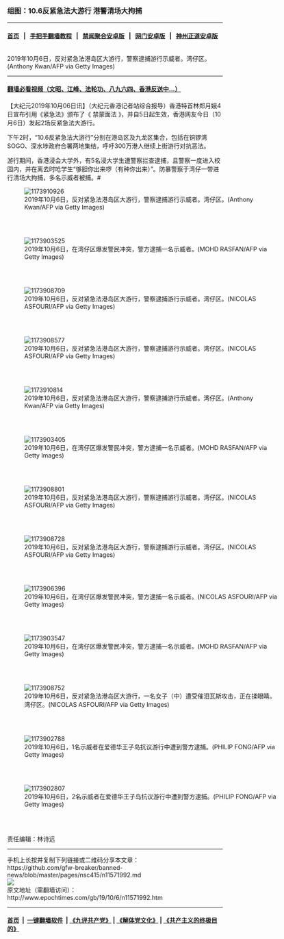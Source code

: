 ### 组图：10.6反紧急法大游行 港警清场大拘捕
------------------------

#### [首页](https://github.com/gfw-breaker/banned-news/blob/master/README.md) &nbsp;&nbsp;|&nbsp;&nbsp; [手把手翻墙教程](https://github.com/gfw-breaker/guides/wiki) &nbsp;&nbsp;|&nbsp;&nbsp; [禁闻聚合安卓版](https://github.com/gfw-breaker/bn-android) &nbsp;&nbsp;|&nbsp;&nbsp; [网门安卓版](https://github.com/oGate2/oGate) &nbsp;&nbsp;|&nbsp;&nbsp; [神州正道安卓版](https://github.com/SzzdOgate/update) 



<div><img alt="" class="aligncenter wp-post-image" src="http://i.epochtimes.com/assets/uploads/2019/10/1910060932011758-600x400.jpg"/>
<div class="red16 caption">
 <p>
  2019年10月6日，反对紧急法港岛区大游行，警察逮捕游行示威者。湾仔区。(Anthony Kwan/AFP via Getty Images)
 </p>
</div>
</div><hr/>

#### [翻墙必看视频（文昭、江峰、法轮功、八九六四、香港反送中...）](https://github.com/gfw-breaker/banned-news/blob/master/pages/links.md)

<div><p>
 【大纪元2019年10月06日讯】（大纪元香港记者站综合报导）香港特首林郑月娥4日宣布引用《紧急法》颁布了《
 <ok href="http://www.epochtimes.com/gb/tag/%E7%A6%81%E8%92%99%E9%9D%A2%E6%B3%95.html">
  禁蒙面法
 </ok>
 》，并自5日起生效，香港网友今日（10月6日）发起2场反紧急法大游行。
</p>
<p>
 下午2时，“10.6反紧急法大游行”分别在港岛区及九龙区集合，包括在铜锣湾SOGO、深水埗政府合署两地集结，呼吁300万港人继续上街游行对抗恶法。
</p>
<p>
 游行期间，香港浸会大学外，有5名浸大学生遭警察拦查逮捕，且警察一度进入校园内，并在离去时呛学生“够胆你出来啰（有种你出来）”。防暴警察于湾仔一带进行清场大拘捕，多名示威者被捕。#
</p>
<p>
 <center>
 </center>
 <center>
 </center>
</p>
<figure class="wp-caption aligncenter" id="attachment_11572012" style="width: 600px">
 <ok href="http://i.epochtimes.com/assets/uploads/2019/10/1910060931421758.jpg">
  <img alt="1173910926" class="size-large wp-image-11572012" src="http://i.epochtimes.com/assets/uploads/2019/10/1910060931421758-600x400.jpg" title="1173910926"/>
 </ok>
 <br/><figcaption class="wp-caption-text">
  2019年10月6日，反对紧急法港岛区大游行，警察逮捕游行示威者。湾仔区。(Anthony Kwan/AFP via Getty Images)
 </figcaption><br/>
</figure><br/>
<figure class="wp-caption aligncenter" id="attachment_11572018" style="width: 600px">
 <ok href="http://i.epochtimes.com/assets/uploads/2019/10/1910060726051758.jpg">
  <img alt="1173903525" class="size-large wp-image-11572018" src="http://i.epochtimes.com/assets/uploads/2019/10/1910060726051758-600x399.jpg" title="1173903525"/>
 </ok>
 <br/><figcaption class="wp-caption-text">
  2019年10月6日，在湾仔区爆发警民冲突，警方逮捕一名示威者。(MOHD RASFAN/AFP via Getty Images)
 </figcaption><br/>
</figure><br/>
<figure class="wp-caption aligncenter" id="attachment_11572004" style="width: 600px">
 <ok href="http://i.epochtimes.com/assets/uploads/2019/10/1910060930391758.jpg">
  <img alt="1173908709" class="size-large wp-image-11572004" src="http://i.epochtimes.com/assets/uploads/2019/10/1910060930391758-600x400.jpg" title="1173908709"/>
 </ok>
 <br/><figcaption class="wp-caption-text">
  2019年10月6日，反对紧急法港岛区大游行，警察逮捕游行示威者。湾仔区。(NICOLAS ASFOURI/AFP via Getty Images)
 </figcaption><br/>
</figure><br/>
<figure class="wp-caption aligncenter" id="attachment_11572005" style="width: 600px">
 <ok href="http://i.epochtimes.com/assets/uploads/2019/10/1910060930331758.jpg">
  <img alt="1173908577" class="size-large wp-image-11572005" src="http://i.epochtimes.com/assets/uploads/2019/10/1910060930331758-600x400.jpg" title="1173908577"/>
 </ok>
 <br/><figcaption class="wp-caption-text">
  2019年10月6日，反对紧急法港岛区大游行，警察逮捕游行示威者。湾仔区。(NICOLAS ASFOURI/AFP via Getty Images)
 </figcaption><br/>
</figure><br/>
<figure class="wp-caption aligncenter" id="attachment_11572007" style="width: 600px">
 <ok href="http://i.epochtimes.com/assets/uploads/2019/10/1910060931211758.jpg">
  <img alt="1173910814" class="size-large wp-image-11572007" src="http://i.epochtimes.com/assets/uploads/2019/10/1910060931211758-600x400.jpg" title="1173910814"/>
 </ok>
 <br/><figcaption class="wp-caption-text">
  2019年10月6日，反对紧急法港岛区大游行，警察逮捕游行示威者。湾仔区。(Anthony Kwan/AFP via Getty Images)
 </figcaption><br/>
</figure><br/>
<figure class="wp-caption aligncenter" id="attachment_11572020" style="width: 600px">
 <ok href="http://i.epochtimes.com/assets/uploads/2019/10/1910060725591758.jpg">
  <img alt="1173903405" class="size-large wp-image-11572020" src="http://i.epochtimes.com/assets/uploads/2019/10/1910060725591758-600x399.jpg" title="1173903405"/>
 </ok>
 <br/><figcaption class="wp-caption-text">
  2019年10月6日，在湾仔区爆发警民冲突，警方逮捕一名示威者。(MOHD RASFAN/AFP via Getty Images)
 </figcaption><br/>
</figure><br/>
<figure class="wp-caption aligncenter" id="attachment_11572008" style="width: 600px">
 <ok href="http://i.epochtimes.com/assets/uploads/2019/10/1910060930551758.jpg">
  <img alt="1173908801" class="size-large wp-image-11572008" src="http://i.epochtimes.com/assets/uploads/2019/10/1910060930551758-600x400.jpg" title="1173908801"/>
 </ok>
 <br/><figcaption class="wp-caption-text">
  2019年10月6日，反对紧急法港岛区大游行，警察逮捕游行示威者。湾仔区。(NICOLAS ASFOURI/AFP via Getty Images)
 </figcaption><br/>
</figure><br/>
<figure class="wp-caption aligncenter" id="attachment_11572009" style="width: 600px">
 <ok href="http://i.epochtimes.com/assets/uploads/2019/10/1910060930451758.jpg">
  <img alt="1173908728" class="size-large wp-image-11572009" src="http://i.epochtimes.com/assets/uploads/2019/10/1910060930451758-600x400.jpg" title="1173908728"/>
 </ok>
 <br/><figcaption class="wp-caption-text">
  2019年10月6日，反对紧急法港岛区大游行，警察逮捕游行示威者。湾仔区。(NICOLAS ASFOURI/AFP via Getty Images)
 </figcaption><br/>
</figure><br/>
<figure class="wp-caption aligncenter" id="attachment_11572014" style="width: 600px">
 <ok href="http://i.epochtimes.com/assets/uploads/2019/10/1910060726361758.jpg">
  <img alt="1173906396" class="size-large wp-image-11572014" src="http://i.epochtimes.com/assets/uploads/2019/10/1910060726361758-600x400.jpg" title="1173906396"/>
 </ok>
 <br/><figcaption class="wp-caption-text">
  2019年10月6日，在湾仔区爆发警民冲突，警方逮捕一名示威者。(NICOLAS ASFOURI/AFP via Getty Images)
 </figcaption><br/>
</figure><br/>
<figure class="wp-caption aligncenter" id="attachment_11572016" style="width: 600px">
 <ok href="http://i.epochtimes.com/assets/uploads/2019/10/1910060726101758.jpg">
  <img alt="1173903547" class="size-large wp-image-11572016" src="http://i.epochtimes.com/assets/uploads/2019/10/1910060726101758-600x399.jpg" title="1173903547"/>
 </ok>
 <br/><figcaption class="wp-caption-text">
  2019年10月6日，在湾仔区爆发警民冲突，警方逮捕一名示威者。(MOHD RASFAN/AFP via Getty Images)
 </figcaption><br/>
</figure><br/>
<figure class="wp-caption aligncenter" id="attachment_11572013" style="width: 600px">
 <ok href="http://i.epochtimes.com/assets/uploads/2019/10/1910060930511758.jpg">
  <img alt="1173908752" class="size-large wp-image-11572013" src="http://i.epochtimes.com/assets/uploads/2019/10/1910060930511758-600x400.jpg" title="1173908752"/>
 </ok>
 <br/><figcaption class="wp-caption-text">
  2019年10月6日，反对紧急法港岛区大游行，一名女子（中）遭受催泪瓦斯攻击，正在揉眼睛。湾仔区。(NICOLAS ASFOURI/AFP via Getty Images)
 </figcaption><br/>
</figure><br/>
<figure class="wp-caption aligncenter" id="attachment_11572022" style="width: 600px">
 <ok href="http://i.epochtimes.com/assets/uploads/2019/10/1910060725361758.jpg">
  <img alt="1173902788" class="size-large wp-image-11572022" src="http://i.epochtimes.com/assets/uploads/2019/10/1910060725361758-600x399.jpg" title="1173902788"/>
 </ok>
 <br/><figcaption class="wp-caption-text">
  2019年10月6日，1名示威者在爱德华王子岛抗议游行中遭到警方逮捕。(PHILIP FONG/AFP via Getty Images)
 </figcaption><br/>
</figure><br/>
<figure class="wp-caption aligncenter" id="attachment_11572023" style="width: 600px">
 <ok href="http://i.epochtimes.com/assets/uploads/2019/10/1910060725471758.jpg">
  <img alt="1173902807" class="size-large wp-image-11572023" src="http://i.epochtimes.com/assets/uploads/2019/10/1910060725471758-600x399.jpg" title="1173902807"/>
 </ok>
 <br/><figcaption class="wp-caption-text">
  2019年10月6日，2名示威者在爱德华王子岛抗议游行中遭到警方逮捕。(PHILIP FONG/AFP via Getty Images)
 </figcaption><br/>
</figure><br/>
<p>
 责任编辑：林诗远
</p>
</div>
<hr/>
手机上长按并复制下列链接或二维码分享本文章：<br/>
https://github.com/gfw-breaker/banned-news/blob/master/pages/nsc415/n11571992.md <br/>
<a href='https://github.com/gfw-breaker/banned-news/blob/master/pages/nsc415/n11571992.md'><img src='https://github.com/gfw-breaker/banned-news/blob/master/pages/nsc415/n11571992.md.png'/></a> <br/>
原文地址（需翻墙访问）：http://www.epochtimes.com/gb/19/10/6/n11571992.htm


------------------------
#### [首页](https://github.com/gfw-breaker/banned-news/blob/master/README.md) &nbsp;|&nbsp; [一键翻墙软件](https://github.com/gfw-breaker/nogfw/blob/master/README.md) &nbsp;| [《九评共产党》](https://github.com/gfw-breaker/9ping.md/blob/master/README.md#九评之一评共产党是什么) | [《解体党文化》](https://github.com/gfw-breaker/jtdwh.md/blob/master/README.md) | [《共产主义的终极目的》](https://github.com/gfw-breaker/gczydzjmd.md/blob/master/README.md)


<img src='http://gfw-breaker.win/banned-news/pages/nsc415/n11571992.md' width='0px' height='0px'/>